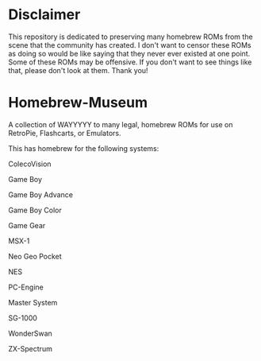 # Disclaimer
This repository is dedicated to preserving many homebrew ROMs from the scene that the community has created.
I don't want to censor these ROMs as doing so would be like saying that they never ever existed at one point.
Some of these ROMs may be offensive. If you don't want to see things like that, please don't look at them. Thank you!

# Homebrew-Museum

A collection of WAYYYYY to many legal, homebrew ROMs for use on RetroPie, Flashcarts, or Emulators.

This has homebrew for the following systems:

ColecoVision

Game Boy

Game Boy Advance

Game Boy Color

Game Gear

MSX-1

Neo Geo Pocket

NES

PC-Engine

Master System

SG-1000

WonderSwan

ZX-Spectrum